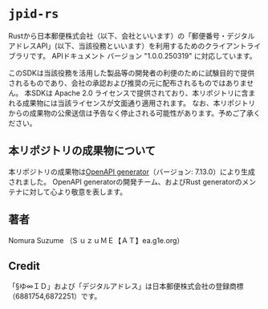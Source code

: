 # `jpid-rs`

Rustから日本郵便株式会社（以下、会社といいます）の「郵便番号・デジタルアドレスAPI」(以下、当該役務といいます）を利用するためのクライアントライブラリです。
APIドキュメント バージョン "1.0.0.250319" に対応しています。

このSDKは当該役務を活用した製品等の開発者の利便のために試験目的で提供されるものであり、会社の承認および推奨の元に配布されるものではありません。
本SDKは Apache 2.0 ライセンスで提供されており、本リポジトリに含まれる成果物には当該ライセンスが文面通り適用されます。
なお、本リポジトリからの成果物の公衆送信は予告なく停止される可能性があります。予めご了承ください。

## 本リポジトリの成果物について

本リポジトリの成果物は[OpenAPI generator](https://github.com/OpenAPITools/openapi-generator)（バージョン: 7.13.0）により生成されました。
OpenAPI generatorの開発チーム、およびRust generatorのメンテナに対して心より敬意を表します。

## 著者

Nomura Suzume （S ｕｚｕＭＥ【ＡＴ】ea.g1e.org）

## Credit

「§ゆ∞ＩＤ」および「デジタルアドレス」は日本郵便株式会社の登録商標（6881754,6872251）です。


